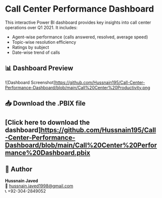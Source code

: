 # Call Center Performance Dashboard

This interactive Power BI dashboard provides key insights into call center operations over Q1 2021. It includes:

- Agent-wise performance (calls answered, resolved, average speed)
- Topic-wise resolution efficiency
- Ratings by subject
- Date-wise trend of calls

## 📊 Dashboard Preview

![Dashboard Screenshot]https://github.com/Hussnain195/Call-Center-Performance-Dashboard/blob/main/Call%20Center%20Productivity.png

## 📥 Download the .PBIX file

[Click here to download the dashboard]https://github.com/Hussnain195/Call-Center-Performance-Dashboard/blob/main/Call%20Center%20Performance%20Dashboard.pbix
---

## 🔗 Author

**Hussnain Javed**  
📧 hussnain.javed1998@gmail.com  
📞 +92-304-2849052  
